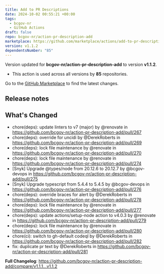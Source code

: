 ```yaml
---
title: Add to PR Descriptions
date: 2024-10-02 00:55:21 +00:00
tags:
  - bcgov-nr
  - GitHub Actions
draft: false
repo: bcgov-nr/action-pr-description-add
marketplace: https://github.com/marketplace/actions/add-to-pr-descriptions
version: v1.1.2
dependentsNumber: "85"
---
```



Version updated for **bcgov-nr/action-pr-description-add** to version **v1.1.2**.
- This action is used across all versions by **85** repositories.

Go to the [GitHub Marketplace](https://github.com/marketplace/actions/add-to-pr-descriptions) to find the latest changes.

## Release notes

## What's Changed
* chore(deps): update linters to v7 (major) by @renovate in https://github.com/bcgov-nr/action-pr-description-add/pull/267
* chore(deps): override for uncidi by @DerekRoberts in https://github.com/bcgov-nr/action-pr-description-add/pull/269
* chore(deps): lock file maintenance by @renovate in https://github.com/bcgov-nr/action-pr-description-add/pull/270
* chore(deps): lock file maintenance by @renovate in https://github.com/bcgov-nr/action-pr-description-add/pull/274
* [Snyk] Upgrade @types/node from 20.12.6 to 20.12.7 by @bcgov-devops in https://github.com/bcgov-nr/action-pr-description-add/pull/275
* [Snyk] Upgrade typescript from 5.4.4 to 5.4.5 by @bcgov-devops in https://github.com/bcgov-nr/action-pr-description-add/pull/276
* chore(deps): override braces for alert by @DerekRoberts in https://github.com/bcgov-nr/action-pr-description-add/pull/278
* chore(deps): lock file maintenance by @renovate in https://github.com/bcgov-nr/action-pr-description-add/pull/277
* chore(deps): update actions/setup-node action to v4.0.3 by @renovate in https://github.com/bcgov-nr/action-pr-description-add/pull/279
* chore(deps): lock file maintenance by @renovate in https://github.com/bcgov-nr/action-pr-description-add/pull/280
* chore(ci): switch to gh-default codeql by @DerekRoberts in https://github.com/bcgov-nr/action-pr-description-add/pull/282
* fix: duplicate pr text by @DerekRoberts in https://github.com/bcgov-nr/action-pr-description-add/pull/281


**Full Changelog**: https://github.com/bcgov-nr/action-pr-description-add/compare/v1.1.1...v1.1.2
